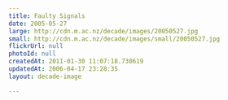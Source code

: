 ```yaml
---
title: Faulty Signals
date: 2005-05-27
large: http://cdn.m.ac.nz/decade/images/20050527.jpg
small: http://cdn.m.ac.nz/decade/images/small/20050527.jpg
flickrUrl: null
photoId: null
createdAt: 2011-01-30 11:07:18.730619
updatedAt: 2006-04-17 23:28:35
layout: decade-image

---
```


